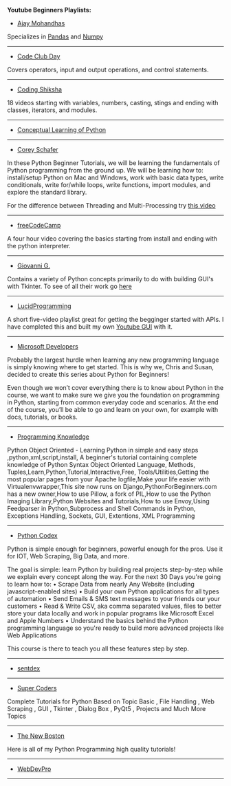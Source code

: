 **Youtube Beginners Playlists:**
- [Ajay Mohandhas](https://www.youtube.com/channel/UCvOEz4Bf8IxgMW1tKdcnrJQ)

Specializes in [Pandas](https://pandas.pydata.org/) and [Numpy](https://numpy.org/) 
______________________________________________________________________________________________________________________________
- [Code Club Day](https://www.youtube.com/playlist?list=PLSHvUrpSpVBC2O0E8rYddPsyj_mswW1Ev)

Covers operators, input and output operations, and control statements.
______________________________________________________________________________________________________________________________
- [Coding Shiksha](https://www.youtube.com/playlist?list=PL3CDD0Jz5nVEplyxcH2B6qpDqOgY1ot4W)

18 videos starting with variables, numbers, casting, stings and ending with classes, iterators, and modules.
______________________________________________________________________________________________________________________________
- [Conceptual Learning of Python](https://www.youtube.com/playlist?list=PL_XKJISIlenvV92BvNXWGdB2aN6cO63Oj)
______________________________________________________________________________________________________________________________
- [Corey Schafer](https://www.youtube.com/playlist?list=PL-osiE80TeTskrapNbzXhwoFUiLCjGgY7)

In these Python Beginner Tutorials, we will be learning the fundamentals of Python programming from the ground up. We will be learning how to: install/setup Python on Mac and Windows, work with basic data types, write conditionals, write for/while loops, write functions, import modules, and explore the standard library.

For the difference between Threading and Multi-Processing try [this video](https://www.youtube.com/watch?v=IEEhzQoKtQU)
______________________________________________________________________________________________________________________________
- [freeCodeCamp](https://www.youtube.com/watch?v=rfscVS0vtbw&list=PLWKjhJtqVAbnqBxcdjVGgT3uVR10bzTEB)

A four hour video covering the basics starting from install and ending with the python interpreter.
______________________________________________________________________________________________________________________________
- [Giovanni G.](https://www.youtube.com/playlist?list=PL_38rYkBIiiX3c3bumdQWnLHzRNOjdRmq)

Contains a variety of Python concepts primarily to do with building GUI's with Tkinter. To see of all their work go [here](https://www.youtube.com/user/LukForward)
______________________________________________________________________________________________________________________________
- [LucidProgramming](https://www.youtube.com/playlist?list=PL5tcWHG-UPH29oYVpxP4B-boItTS7n49G)

A short five-video playlist great for getting the begginger started with APIs. I have completed this and built my own [Youtube GUI](https://github.com/lucascrlsn/hello_py/tree/master/Youtube%20Tool) with it. 
______________________________________________________________________________________________________________________________
- [Microsoft Developers](https://www.youtube.com/playlist?list=PLlrxD0HtieHhS8VzuMCfQD4uJ9yne1mE6)

Probably the largest hurdle when learning any new programming language is simply knowing where to get started. This is why we, Chris and Susan, decided to create this series about Python for Beginners!

Even though we won’t cover everything there is to know about Python in the course, we want to make sure we give you the foundation on programming in Python, starting from common everyday code and scenarios. At the end of the course, you’ll be able to go and learn on your own, for example with docs, tutorials, or books.
______________________________________________________________________________________________________________________________
- [Programming Knowledge](https://www.youtube.com/playlist?list=PLS1QulWo1RIaJECMeUT4LFwJ-ghgoSH6n)

Python Object Oriented - Learning Python in simple and easy steps ,python,xml,script,install, A beginner's tutorial containing complete knowledge of Python Syntax Object Oriented Language, Methods, Tuples,Learn,Python,Tutorial,Interactive,Free, Tools/Utilities,Getting the most popular pages from your Apache logfile,Make your life easier with Virtualenvwrapper,This site now runs on Django,PythonForBeginners.com has a new owner,How to use Pillow, a fork of PIL,How to use the Python Imaging Library,Python Websites and Tutorials,How to use Envoy,Using Feedparser in Python,Subprocess and Shell Commands in Python, Exceptions Handling, Sockets, GUI, Extentions, XML Programming
______________________________________________________________________________________________________________________________
- [Python Codex](https://www.youtube.com/playlist?list=PL1Bjrbx1Tsx3TELwcMDRlxVjR8uv47o17) 

Python is simple enough for beginners, powerful enough for the pros. Use it for IOT, Web Scraping, Big Data, and more.

The goal is simple: learn Python by building real projects step-by-step while we explain every concept along the way.  For the next 30 Days you're going to learn how to:
• Scrape Data from nearly Any Website (including javascript-enabled sites)
• Build your own Python applications for all types of automation
• Send Emails & SMS text messages to your friends our your customers
• Read & Write CSV, aka comma separated values, files to better store your data locally and work in popular programs like Microsoft Excel and Apple Numbers
• Understand the basics behind the Python programming language so you're ready to build more advanced projects like Web Applications

This course is there to teach you all these features step by step.
______________________________________________________________________________________________________________________________
- [sentdex](https://www.youtube.com/playlist?list=PLQVvvaa0QuDeAams7fkdcwOGBpGdHpXln)
______________________________________________________________________________________________________________________________
- [Super Coders](https://www.youtube.com/playlist?list=PLb-NlfexLTk9yW9U32TwT6U4tV1nrqzg3)

Complete Tutorials for Python Based on Topic Basic , File Handling , Web Scraping , GUI , Tkinter , Dialog Box , PyQt5 , Projects and Much More Topics
______________________________________________________________________________________________________________________________
- [The New Boston](https://www.youtube.com/playlist?list=PLEA1FEF17E1E5C0DA)

Here is all of my Python Programming high quality tutorials!
______________________________________________________________________________________________________________________________
- [WebDevPro](https://www.youtube.com/playlist?list=PLfyXUgjpxUVFE76qCwFsIwOzB1wzACn4f)

______________________________________________________________________________________________________________________________
